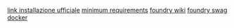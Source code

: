 [link installazione ufficiale](https://foundryvtt.com/article/installation/)
[minimum requirements](https://foundryvtt.com/article/requirements/)
[foundry wiki](https://foundryvtt.wiki/en/setup)
[foundry swag docker](https://github.com/ChefsSlaad/foundry_swag_docker/tree/main)


